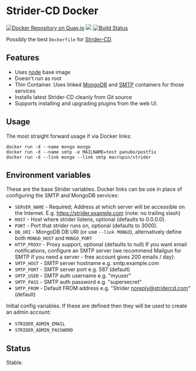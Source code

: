 # Strider-CD Docker 
 
[![Docker Repository on Quay.io](https://quay.io/repository/brownman/docker-strider/status "Docker Repository on Quay.io")](https://quay.io/repository/brownman/docker-strider)
[![](https://badge.imagelayers.io/macropin/strider:latest.svg)](https://imagelayers.io/?images=macropin/strider:latest)
[![Build Status](https://travis-ci.org/brownman/docker-strider.svg?branch=master)](https://travis-ci.org/brownman/docker-strider)

Possibly the best `Dockerfile` for [Strider-CD](https://github.com/Strider-CD/strider).

## Features

- Uses [node](https://registry.hub.docker.com/_/node/) base image
- Doesn't run as root
- Thin Container. Uses linked [MongoDB](https://registry.hub.docker.com/_/mongo/) and [SMTP](https://registry.hub.docker.com/u/panubo/postfix/) containers for those services
- Installs latest Strider-CD cleanly from Git source
- Supports installing and upgrading plugins from the web UI.

## Usage

The most straight forward usage if via Docker links: 

```
docker run -d --name mongo mongo
docker run -d --name smtp -e MAILNAME=test panubo/postfix
docker run -d --link mongo --link smtp macropin/strider
```

## Environment variables

These are the base Strider variables. Docker links can be use in place of configuring the SMTP and MongoDB services:

- `SERVER_NAME` - Required; Address at which server will be accessible on the Internet. E.g. https://strider.example.com (note: no trailing slash)
- `HOST` - Host where strider listens, optional (defaults to 0.0.0.0).
- `PORT` - Port that strider runs on, optional (defaults to 3000).
- `DB_URI` - MongoDB DB URI (or use `--link MONGO`), alternatively define both `MONGO_HOST` and `MONGO_PORT`
- `HTTP_PROXY` - Proxy support, optional (defaults to null)
If you want email notifications, configure an SMTP server (we recommend Mailgun for SMTP if you need a server - free account gives 200 emails / day):
- `SMTP_HOST` - SMTP server hostname e.g. smtp.example.com
- `SMTP_PORT` - SMTP server port e.g. 587 (default)
- `SMTP_USER` - SMTP auth username e.g. "myuser"
- `SMTP_PASS` - SMTP auth password e.g. "supersecret"
- `SMTP_FROM` - Default FROM address e.g. "Strider noreply@stridercd.com" (default)

Initial config variables. If these are defined then they will be used to create an admin account:

- `STRIDER_ADMIN_EMAIL`
- `STRIDER_ADMIN_PASSWORD`

## Status

Stable.
